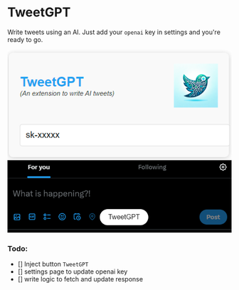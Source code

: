 # TweetGPT

Write tweets using an AI. Just add your `openai` key in settings and you're ready to go.

![Screenshot1](./src/assets/screenshot1.png) ![Screenshot2](./src/assets/screenshot2.png)


### Todo: 

- [] Inject button `TweetGPT`
- [] settings page to update openai key
- [] write logic to fetch and update response